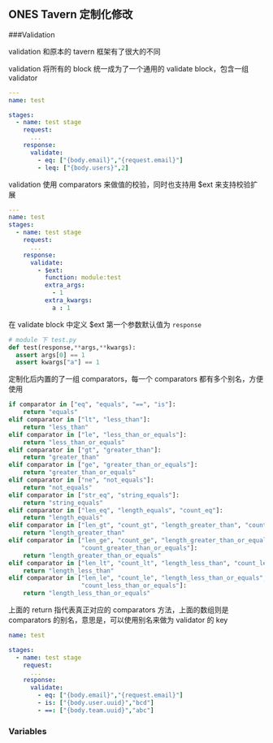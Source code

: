 ## ONES Tavern 定制化修改

###Validation

validation 和原本的 tavern 框架有了很大的不同

validation 将所有的 block 统一成为了一个通用的 validate block，包含一组 validator
```yml
---
name: test

stages:
  - name: test stage
    request:
      ...
    response:
      validate:
        - eq: ["{body.email}","{request.email}"]
        - leq: ["{body.users}",2]
```

validation 使用 comparators 来做值的校验，同时也支持用 $ext 来支持校验扩展

```yml
---
name: test
stages:
  - name: test stage
    request:
      ...
    response:
      validate:
        - $ext:
          function: module:test
          extra_args:
            - 1
          extra_kwargs:
            a : 1
```
在 validate block 中定义 $ext 第一个参数默认值为 `response`

```python
# module 下 test.py
def test(response,**args,**kwargs):
  assert args[0] == 1
  assert kwargs["a"] == 1
```

定制化后内置的了一组 comparators，每一个 comparators 都有多个别名，方便使用
```python
if comparator in ["eq", "equals", "==", "is"]:
    return "equals"
elif comparator in ["lt", "less_than"]:
    return "less_than"
elif comparator in ["le", "less_than_or_equals"]:
    return "less_than_or_equals"
elif comparator in ["gt", "greater_than"]:
    return "greater_than"
elif comparator in ["ge", "greater_than_or_equals"]:
    return "greater_than_or_equals"
elif comparator in ["ne", "not_equals"]:
    return "not_equals"
elif comparator in ["str_eq", "string_equals"]:
    return "string_equals"
elif comparator in ["len_eq", "length_equals", "count_eq"]:
    return "length_equals"
elif comparator in ["len_gt", "count_gt", "length_greater_than", "count_greater_than"]:
    return "length_greater_than"
elif comparator in ["len_ge", "count_ge", "length_greater_than_or_equals",
                    "count_greater_than_or_equals"]:
    return "length_greater_than_or_equals"
elif comparator in ["len_lt", "count_lt", "length_less_than", "count_less_than"]:
    return "length_less_than"
elif comparator in ["len_le", "count_le", "length_less_than_or_equals",
                    "count_less_than_or_equals"]:
    return "length_less_than_or_equals"
```
上面的 return 指代表真正对应的 comparators 方法，上面的数组则是 comparators 的别名，意思是，可以使用别名来做为 validator 的 key

```yml
name: test

stages:
  - name: test stage
    request:
      ...
    response:
      validate:
        - eq: ["{body.email}","{request.email}"]
        - is: ["{body.user.uuid}","bcd"]
        - ==: ["{body.team.uuid}","abc"]
```


### Variables